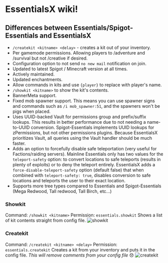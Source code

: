 # EssentialsX wiki!

## Differences between Essentials/Spigot-Essentials and EssentialsX
* `/createkit <kitname> <delay>` - creates a kit out of your inventory.
* Per gamemode permissions. Allowing players to /adventure and /survival but not /creative if desired.
* Configuration option to not send `no new mail` notification on join.
* Updated to latest Spigot / Minecraft version at all times.
* Actively maintained.
* Updated enchantments.
* Allow commands in kits and use `{player}` to replace with player's name.
* `/showkit <kitname>` to show the kit's contents.
* BannerMeta support.
* Fixed mob spawner support. This means you can use spawner signs and commands such as `/i mob_spawner:51`, and the spawners won't be pigs when placed.
* Uses UUID-backed Vault for permissions group and prefix/suffix lookups. This results in better performance due to not needing a name-to-UUID conversion. Spigot-Essentials implements UUID lookups for zPermissions, but not other permissions plugins. Because EssentialsX prioritizes Vault, all queries using the Vault handler should be much faster.
* Adds an option to forcefully disable safe teleportation (very useful for Factions/raiding servers). Mainline Essentials only has two values for the `teleport-safety` option: to convert locations to safe teleports (results in plenty of exploits) or to deny the teleport entirely. EssentialsX adds a `force-disable-teleport-safety` option (default false) that when combined with `teleport-safety: true`, disables conversion to safe locations and teleports the user to their exact location.
* Supports more tree types compared to Essentials and Spigot-Essentials (Mega Redwood, Tall redwood, Tall Birch, etc...)

### Showkit
Command: `/showkit <kitname>`
Permission: `essentials.showkit`
Shows a list of kit contents straight from config file.
![showkit](https://i.imgur.com/d4Ff8vN.png)

### Createkit
Command: `/createkit <kitname> <delay>`
Permission: `essentials.createkit`
Creates a kit from your inventory and puts it in the config file. *This will remove comments from your config file* :disappointed: 
![createkit](https://i.imgur.com/nXMlNGP.png)